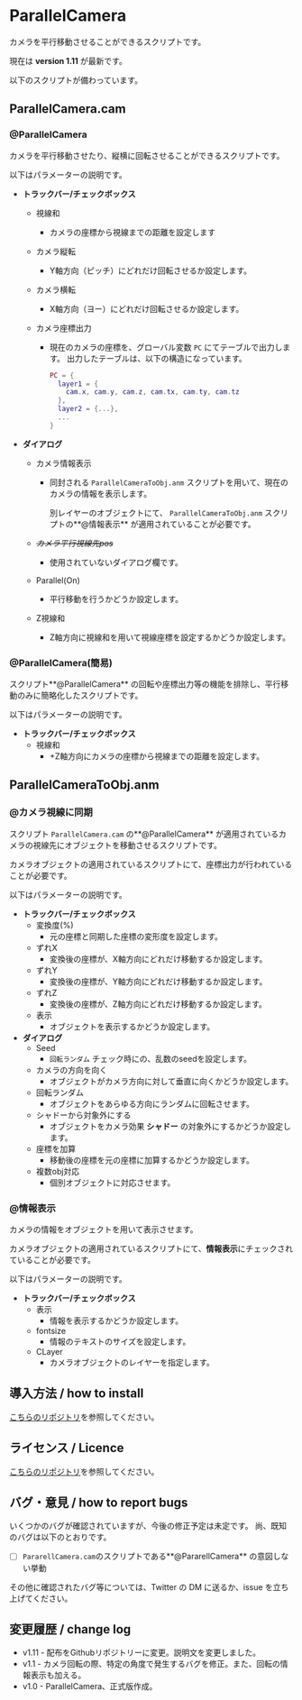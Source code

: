 # ParallelCamera

カメラを平行移動させることができるスクリプトです。

現在は **version 1.11** が最新です。

以下のスクリプトが備わっています。

## ParallelCamera.cam

### @ParallelCamera

カメラを平行移動させたり、縦横に回転させることができるスクリプトです。

以下はパラメーターの説明です。

- **トラックバー/チェックボックス**

  - 視線和

    - カメラの座標から視線までの距離を設定します

  - カメラ縦転
    - Y軸方向（ピッチ）にどれだけ回転させるか設定します。

  - カメラ横転
    - X軸方向（ヨー）にどれだけ回転させるか設定します。

  - カメラ座標出力
    - 現在のカメラの座標を、グローバル変数 `PC` にてテーブルで出力します。
      出力したテーブルは、以下の構造になっています。

      ```lua
      PC = {
        layer1 = {
          cam.x, cam.y, cam.z, cam.tx, cam.ty, cam.tz
        },
        layer2 = {...},
        ...
      }
      ```

- **ダイアログ**

  - カメラ情報表示

    - 同封される `ParallelCameraToObj.anm`  スクリプトを用いて、現在のカメラの情報を表示します。

      別レイヤーのオブジェクトにて、 `ParallelCameraToObj.anm`  スクリプトの**@情報表示** が適用されていることが必要です。

  - ~~*カメラ平行視線先pos*~~

    - 使用されていないダイアログ欄です。

  - Parallel(On)
    - 平行移動を行うかどうか設定します。

  - Z視線和
    - Z軸方向に視線和を用いて視線座標を設定するかどうか設定します。

### @ParallelCamera(簡易)

スクリプト**@ParallelCamera** の回転や座標出力等の機能を排除し、平行移動のみに簡略化したスクリプトです。

以下はパラメーターの説明です。

- **トラックバー/チェックボックス**
  - 視線和
    - +Z軸方向にカメラの座標から視線までの距離を設定します。

## ParallelCameraToObj.anm

### @カメラ視線に同期

スクリプト `ParallelCamera.cam` の**@ParallelCamera** が適用されているカメラの視線先にオブジェクトを移動させるスクリプトです。

カメラオブジェクトの適用されているスクリプトにて、座標出力が行われていることが必要です。

以下はパラメーターの説明です。

- **トラックバー/チェックボックス**
  - 変換度(%)
    - 元の座標と同期した座標の変形度を設定します。
  - ずれX
    - 変換後の座標が、X軸方向にどれだけ移動するか設定します。
  - ずれY
    - 変換後の座標が、Y軸方向にどれだけ移動するか設定します。
  - ずれZ
    - 変換後の座標が、Z軸方向にどれだけ移動するか設定します。
  - 表示
    - オブジェクトを表示するかどうか設定します。
- **ダイアログ**
  - Seed
    - `回転ランダム` チェック時にの、乱数のseedを設定します。
  - カメラの方向を向く
    - オブジェクトがカメラ方向に対して垂直に向くかどうか設定します。
  - 回転ランダム
    - オブジェクトをあらゆる方向にランダムに回転させます。
  - シャドーから対象外にする
    - オブジェクトをカメラ効果 **シャドー** の対象外にするかどうか設定します。
  - 座標を加算
    - 移動後の座標を元の座標に加算するかどうか設定します。
  - 複数obj対応
    - 個別オブジェクトに対応させます。

### @情報表示

カメラの情報をオブジェクトを用いて表示させます。

カメラオブジェクトの適用されているスクリプトにて、**情報表示**にチェックされていることが必要です。

以下はパラメーターの説明です。

- **トラックバー/チェックボックス**
  - 表示
    - 情報を表示するかどうか設定します。
  - fontsize
    - 情報のテキストのサイズを設定します。
  - CLayer
    - カメラオブジェクトのレイヤーを指定します。

## 導入方法 / how to install

[こちらのリポジトリ](https://github.com/Aodaruma/Aodaruma-AviUtl-Script)を参照してください。

## ライセンス / Licence

[こちらのリポジトリ](https://github.com/Aodaruma/Aodaruma-AviUtl-Script)を参照してください。

## バグ・意見 / how to report bugs

いくつかのバグが確認されていますが、今後の修正予定は未定です。
尚、既知のバグは以下のとおりです。

- [ ] `PararellCamera.cam`のスクリプトである**@PararellCamera** の意図しない挙動

その他に確認されたバグ等については、Twitter の DM に送るか、issue を立ち上げてください。

## 変更履歴 / change log

- v1.11 - 配布をGithubリポジトリーに変更。説明文を変更しました。
- v1.1 - カメラ回転の際、特定の角度で発生するバグを修正。また、回転の情報表示も加える。
- v1.0 - ParallelCamera、正式版作成。

